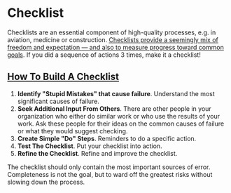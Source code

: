# Checklist

Checklists are an essential component of high-quality processes, e.g. in aviation, medicine or construction. [Checklists provide a seemingly mix of freedom and expectation — and also to measure progress toward common goals](https://emilie.substack.com/p/the-swim-class-checklist). If you did a sequence of actions 3 times, make it a checklist!

## [How To Build A Checklist](http://projectmanagementhacks.com/how-to-build-a-checklist/)

1. **Identify "Stupid Mistakes" that cause failure**. Understand the most significant causes of failure.
2. **Seek Additional Input From Others**. There are other people in your organization who either do similar work or who use the results of your work. Ask these people for their ideas on the common causes of failure or what they would suggest checking.
3. **Create Simple "Do" Steps**. Reminders to do a specific action.
4. **Test The Checklist**. Put your checklist into action.
5. **Refine the Checklist**. Refine and improve the checklist.

The checklist should only contain the most important sources of error. Completeness is not the goal, but to ward off the greatest risks without slowing down the process.

